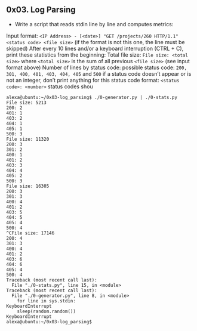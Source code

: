 ## 0x03. Log Parsing
* Write a script that reads stdin line by line and computes metrics:

Input format: `<IP Address> - [<date>] "GET /projects/260 HTTP/1.1" <status code> <file size>` (if the format is not this one, the line must be skipped)
After every 10 lines and/or a keyboard interruption (CTRL + C), print these statistics from the beginning:
Total file size: `File size: <total size>`
where `<total size>` is the sum of all previous `<file size>` (see input format above)
Number of lines by status code:
possible status code: `200, 301, 400, 401, 403, 404, 405` and `500`
if a status code doesn’t appear or is not an integer, don’t print anything for this status code
format: `<status code>: <number>`
status codes shou

```
alexa@ubuntu:~/0x03-log_parsing$ ./0-generator.py | ./0-stats.py 
File size: 5213
200: 2
401: 1
403: 2
404: 1
405: 1
500: 3
File size: 11320
200: 3
301: 2
400: 1
401: 2
403: 3
404: 4
405: 2
500: 3
File size: 16305
200: 3
301: 3
400: 4
401: 2
403: 5
404: 5
405: 4
500: 4
^CFile size: 17146
200: 4
301: 3
400: 4
401: 2
403: 6
404: 6
405: 4
500: 4
Traceback (most recent call last):
  File "./0-stats.py", line 15, in <module>
Traceback (most recent call last):
  File "./0-generator.py", line 8, in <module>
    for line in sys.stdin:
KeyboardInterrupt
    sleep(random.random())
KeyboardInterrupt
alexa@ubuntu:~/0x03-log_parsing$ 
```
